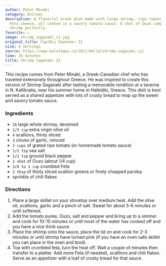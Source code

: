 ```yaml
---
author: Peter Minaki
category: Entrees
description: A flavorful Greek dish made with large shrimp, ripe tomatoes, and quality
  Feta cheese, all cooked in a savory tomato sauce. A shot of Ouzo complements the
  shrimp perfectly.
favorite: ✓
image: shrimp_saganaki_ii.jpg
original_title: Γαρίδες Σαγανάκι II
size: 4 servings
source: https://www.kalofagas.ca/2021/04/12/shrimp-saganaki-ii/
time: 35 minutes
title: Shrimp Saganaki II
---
```

This recipe comes from Peter Minaki, a Greek-Canadian chef who has traveled extensively throughout Greece. He was inspired to create this version of Shrimp Saganaki after tasting a memorable rendition at a taverna in N. Kallikratia, near his summer home in Halkidiki, Greece. This dish is best served as a shared appetizer with lots of crusty bread to mop up the sweet and savory tomato sauce.

### Ingredients

* `16` large whole shrimp, deveined
* `1/3 cup` extra virgin olive oil
* `4` scallions, thinly sliced
* `3` cloves of garlic, minced
* `3 cups` of grated ripe tomato (or homemade tomato sauce)
* `1/2 tsp` sea salt
* `1/2 tsp` ground black pepper
* `1 shot` of Ouzo (about 1/4 cup)
* `3/4 to 1 cup` crumbled Feta
* `2 tbsp` of thinly sliced scallion greens or finely chopped parsley
* sprinkle of chili flakes

### Directions

1. Place a large skillet on your stovetop over medium heat. Add the olive oil, scallions, garlic and a pinch of salt. Sweat for about 5-6 minutes or until softened.
2. Add the tomato puree, Ouzo, salt and pepper and bring up to a simmer and cook for 10-15 minutes or until most of the water has cooked off and you have a nice think sauce.
3. Place the shrimp onto the sauce, place the lid on and cook for 2-3 minutes or until shrimp have turned pink (if you have an oven safe skillet you can place in the oven and broil).
4. Top with crumbled feta, turn the heat off. Wait a couple of minutes then transfer to a platter. Add more Feta (if needed), scallions and chili flakes. Serve as an appetizer with a loaf of crusty bread for that sauce.